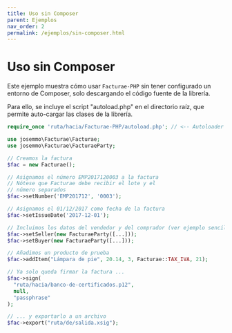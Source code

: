 ```yaml
---
title: Uso sin Composer
parent: Ejemplos
nav_order: 2
permalink: /ejemplos/sin-composer.html
---
```


# Uso sin Composer
Este ejemplo muestra cómo usar `Facturae-PHP` sin tener configurado un entorno de Composer, solo descargando el código fuente de la librería.

Para ello, se incluye el script "autoload.php" en el directorio raíz, que permite auto-cargar las clases de la librería.

```php
require_once 'ruta/hacia/Facturae-PHP/autoload.php'; // <-- Autoloader incluido con la librería

use josemmo\Facturae\Facturae;
use josemmo\Facturae\FacturaeParty;

// Creamos la factura
$fac = new Facturae();

// Asignamos el número EMP2017120003 a la factura
// Nótese que Facturae debe recibir el lote y el
// número separados
$fac->setNumber('EMP201712', '0003');

// Asignamos el 01/12/2017 como fecha de la factura
$fac->setIssueDate('2017-12-01');

// Incluimos los datos del vendedor y del comprador (ver ejemplo sencillo)
$fac->setSeller(new FacturaeParty([...]));
$fac->setBuyer(new FacturaeParty([...]));

// Añadimos un producto de prueba
$fac->addItem("Lámpara de pie", 20.14, 3, Facturae::TAX_IVA, 21);

// Ya solo queda firmar la factura ...
$fac->sign(
  "ruta/hacia/banco-de-certificados.p12",
  null,
  "passphrase"
);

// ... y exportarlo a un archivo
$fac->export("ruta/de/salida.xsig");
```
